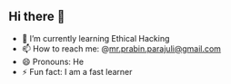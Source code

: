 ## Hi there 👋
- 🌱 I’m currently learning Ethical Hacking
- 📫 How to reach me: @mr.prabin.parajuli@gmail.com
- 😄 Pronouns: He
- ⚡ Fun fact: I am a fast learner

